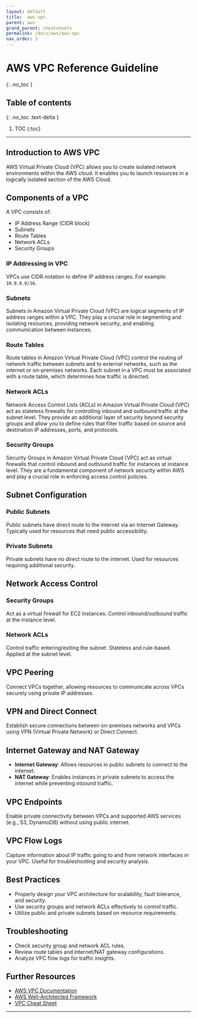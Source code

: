 ```yaml
---
layout: default
title:  aws-vpc
parent: aws
grand_parent: cheatsheets
permalink: /docs/aws/aws-vpc
nav_order: 3
---
```

# AWS VPC Reference Guideline
{: .no_toc }

## Table of contents
{: .no_toc .text-delta }

1. TOC
{:toc}

---

## Introduction to AWS VPC
AWS Virtual Private Cloud (VPC) allows you to create isolated network environments within the AWS cloud. It enables you to launch resources in a logically isolated section of the AWS Cloud.

## Components of a VPC
A VPC consists of:
- IP Address Range (CIDR block)
- Subnets
- Route Tables
- Network ACLs
- Security Groups

### IP Addressing in VPC
VPCs use CIDR notation to define IP address ranges. For example: `10.0.0.0/16`.

### Subnets
Subnets in Amazon Virtual Private Cloud (VPC) are logical segments of IP address ranges within a VPC. They play a crucial
role in segmenting and isolating resources, providing network security, and enabling communication between instances. 

### Route Tables
Route tables in Amazon Virtual Private Cloud (VPC) control the routing of network traffic between subnets and to external 
networks, such as the internet or on-premises networks. Each subnet in a VPC must be associated with a route table, which 
determines how traffic is directed.

### Network ACLs
Network Access Control Lists (ACLs) in Amazon Virtual Private Cloud (VPC) act as stateless firewalls for controlling 
inbound and outbound traffic at the subnet level. They provide an additional layer of security beyond security groups 
and allow you to define rules that filter traffic based on source and destination IP addresses, ports, and protocols.

### Security Groups
Security Groups in Amazon Virtual Private Cloud (VPC) act as virtual firewalls that control inbound and outbound traffic 
for instances at instance level. They are a fundamental component of network security within AWS and play a crucial role 
in enforcing access control policies.

## Subnet Configuration
### Public Subnets
Public subnets have direct route to the internet via an Internet Gateway. Typically used for resources that need public accessibility.

### Private Subnets
Private subnets have no direct route to the internet. Used for resources requiring additional security.

## Network Access Control
### Security Groups
Act as a virtual firewall for EC2 instances. Control inbound/outbound traffic at the instance level.

### Network ACLs
Control traffic entering/exiting the subnet. Stateless and rule-based. Applied at the subnet level.

## VPC Peering
Connect VPCs together, allowing resources to communicate across VPCs securely using private IP addresses.

## VPN and Direct Connect
Establish secure connections between on-premises networks and VPCs using VPN (Virtual Private Network) or Direct Connect.

## Internet Gateway and NAT Gateway
- **Internet Gateway**: Allows resources in public subnets to connect to the internet.
- **NAT Gateway**: Enables instances in private subnets to access the internet while preventing inbound traffic.

## VPC Endpoints
Enable private connectivity between VPCs and supported AWS services (e.g., S3, DynamoDB) without using public internet.

## VPC Flow Logs
Capture information about IP traffic going to and from network interfaces in your VPC. Useful for troubleshooting and security analysis.

## Best Practices
- Properly design your VPC architecture for scalability, fault tolerance, and security.
- Use security groups and network ACLs effectively to control traffic.
- Utilize public and private subnets based on resource requirements.

## Troubleshooting
- Check security group and network ACL rules.
- Review route tables and internet/NAT gateway configurations.
- Analyze VPC flow logs for traffic insights.

## Further Resources
- [AWS VPC Documentation](https://docs.aws.amazon.com/vpc)
- [AWS Well-Architected Framework](https://aws.amazon.com/architecture/well-architected/)
- [VPC Cheat Sheet](https://cjrequena.com/markdowns/docs/aws/aws-cli#aws-cli-commands-for-amazon-vpc)

---

